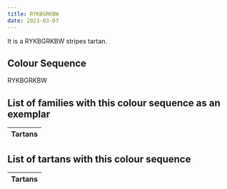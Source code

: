 ```yaml
---
title: RYKBGRKBW
date: 2023-03-07
---
```

<no value>

It is a RYKBGRKBW stripes tartan.


## Colour Sequence
RYKBGRKBW

## List of families with this colour sequence as an exemplar

| Tartans |
|---------------|


## List of tartans with this colour sequence

| Tartans |
|---------------|
